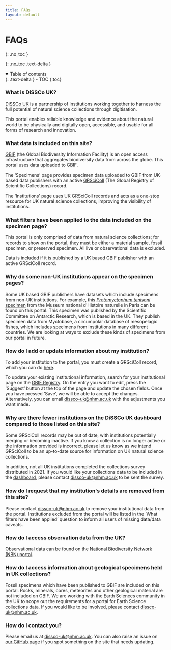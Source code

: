 ```yaml
---
title: FAQs
layout: default
---
```


# FAQs
{: .no_toc }

  {: .no_toc .text-delta }
<details open markdown="block">
  <summary>
    Table of contents
  </summary>
  {: .text-delta }
- TOC
{:toc}
</details>

### What is DiSSCo UK?
[DiSSCo UK](https://www.dissco-uk.org) is a partnership of institutions working together to harness the full potential of natural science collections through digitisation.  

This portal enables reliable knowledge and evidence about the natural world to be physically and digitally open, accessible, and usable for all forms of research and innovation.


### What data is included on this site?
[GBIF](https://www.gbif.org) (the Global Biodiversity Information Facility) is an open access infrastructure that aggregates biodiversity data from across the globe. This portal uses data uploaded to GBIF.

The ‘Specimens’ page provides specimen data uploaded to GBIF from UK-based data publishers with an active [GRSciColl](https://www.gbif.org/grscicoll) (The Global Registry of Scientific Collections) record.  

The ‘Institutions’ page uses UK GRSciColl records and acts as a one-stop resource for UK natural science collections, improving the visibility of institutions.  

### What filters have been applied to the data included on the specimen page?
This portal is only comprised of data from natural science collections; for records to show on the portal, they must be either a material sample, fossil specimen, or preserved specimen. All live or observational data is excluded.

Data is included if it is published by a UK based GBIF publisher with an active GRSciColl record.  

### Why do some non-UK institutions appear on the specimen pages?
Some UK based GBIF publishers have datasets which include specimens from non-UK institutions. For example, this [*Protomyctophum tenisoni* specimen](/specimen/search?entity=3864002911&institutionKey=6a6ac6c5-1b8a-48db-91a2-f8661274ff80)
from the Museum national d'Histoire naturelle in Paris can be found on this portal. This specimen was published by the Scientific Committee on Antarctic Research, which is based in the UK. They publish specimen data from Myctobase, a circumpolar database of mesopelagic fishes, which includes specimens from institutions in many different countries. We are looking at ways to exclude these kinds of specimens from our portal in future.

### How do I add or update information about my institution?
To add your institution to the portal, you must create a GRSciColl record, which you can do [here](https://registry.gbif.org/institution/create).  

To update your existing institutional information, search for your institutional page on the [GBIF Registry](https://registry.gbif.org/institution/search?country=GB). On the entry you want to edit, press the ‘Suggest’ button at the top of the page and update the chosen fields. Once you have pressed ‘Save’, we will be able to accept the changes. Alternatively, you can email dissco-uk@nhm.ac.uk with the adjustments you want made.

### Why are there fewer institutions on the DiSSCo UK dashboard compared to those listed on this site?
Some GRSciColl records may be out of date, with institutions potentially merging or becoming inactive. If you know a collection is no longer active or the information provided is incorrect, please let us know as we intend GRSciColl to be an up-to-date source for information on UK natural science collections.  

In addition, not all UK institutions completed the collections survey distributed in 2021. If you would like your collections data to be included in the [dashboard](https://bit.ly/dissco-uk), please contact dissco-uk@nhm.ac.uk to be sent the survey.

### How do I request that my institution's details are removed from this site?
Please contact dissco-uk@nhm.ac.uk to remove your institutional data from the portal. Institutions excluded from the portal will be listed in the ‘What filters have been applied’ question to inform all users of missing data/data caveats.

### How do I access observation data from the UK?
Observational data can be found on the [National Biodiversity Network (NBN) portal](https://nbnatlas.org/).

### How do I access information about geological specimens held in UK collections?
Fossil specimens which have been published to GBIF are included on this portal. Rocks, minerals, cores, meteorites and other geological material are not included on GBIF. We are working with the Earth Sciences community in the UK to scope out the requirements for a portal for Earth Science collections data. If you would like to be involved, please contact dissco-uk@nhm.ac.uk.

### How do I contact you?
Please email us at dissco-uk@nhm.ac.uk. You can also raise an issue on [our GitHub page](https://github.com/gbif/hp-uk-collections/issues) if you spot something on the site that needs updating. 
